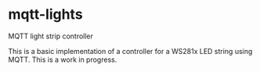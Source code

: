 # mqtt-lights
MQTT light strip controller

This is a basic implementation of a controller for a WS281x LED string using MQTT. This is a work in progress.
